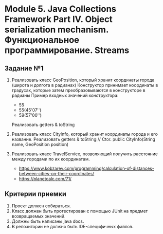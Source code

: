 # Module 5. Java Collections Framework Part IV. Object serialization mechanism. Функциональное программирование. Streams

## Задание №1

1. Реализовать класс GeoPosition, который хранит координаты города (широта и долгота в радианах) Конструктор принимает координаты в градусах, которые затем преобразовываются в конструкторе в радианы
   Пример входных значений конструктора:
   - 55
   - 55(45'07'')
   - 59(57'00'')
     
   Реализовать getters & toString
2. Реализовать класс CityInfo, который хранит координаты города и его название. Реализовать getters & toString
// Ctor. public CityInfo(String name, GeoPosition position)
3. Реализовать класс TravelService, позволяющий получить расстояние между городами по их координатам.
   - https://www.kobzarev.com/programming/calculation-of-distances-between-cities-on-their-coordinates/
   - https://planetcalc.com/71/

## Критерии приемки

1. Проект должен собираться.
2. Класс должен быть протестирован с помощью JUnit на предмет возвращаемых значений.
3. Должны быть написаны java docs.
4. В репозитории не должно быть IDE-специфичных файлов.